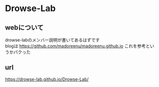 # Drowse-Lab
## webについて
drowse-labのメンバー説明が書いてあるはずです  
blogは
https://github.com/madoreenu/madoreenu.github.io 
これを参考というかパクった  
## url
https://drowse-lab.github.io/Drowse-Lab/
